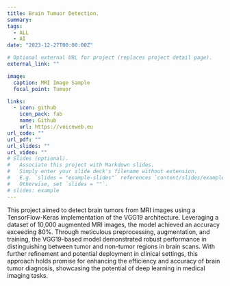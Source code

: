 ```yaml
---
title: Brain Tumuor Detection.
summary:
tags:
  - ALL
  - AI
date: "2023-12-27T00:00:00Z"

# Optional external URL for project (replaces project detail page).
external_link: ""

image:
  caption: MRI Image Sample
  focal_point: Tumuor

links:
  - icon: github
    icon_pack: fab
    name: Github
    url: https://voiceweb.eu
url_code: ""
url_pdf: ""
url_slides: ""
url_video: ""
# Slides (optional).
#   Associate this project with Markdown slides.
#   Simply enter your slide deck's filename without extension.
#   E.g. `slides = "example-slides"` references `content/slides/example-slides.md`.
#   Otherwise, set `slides = ""`.
# slides: example
---
```


This project aimed to detect brain tumors from MRI images using a TensorFlow-Keras implementation of the VGG19 architecture. Leveraging a dataset of 10,000 augmented MRI images, the model achieved an accuracy exceeding 80%. Through meticulous preprocessing, augmentation, and training, the VGG19-based model demonstrated robust performance in distinguishing between tumor and non-tumor regions in brain scans. With further refinement and potential deployment in clinical settings, this approach holds promise for enhancing the efficiency and accuracy of brain tumor diagnosis, showcasing the potential of deep learning in medical imaging tasks.
